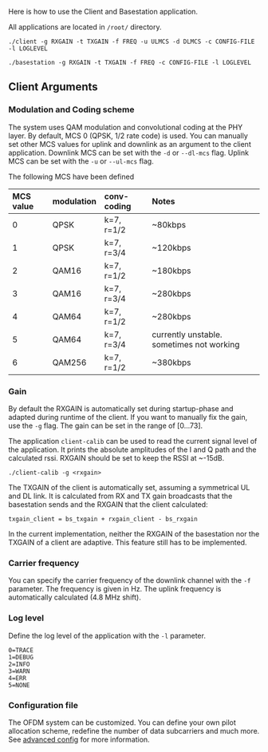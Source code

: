 
Here is how to use the Client and Basestation application.

All applications are located in `/root/`
directory.

```
./client -g RXGAIN -t TXGAIN -f FREQ -u ULMCS -d DLMCS -c CONFIG-FILE -l LOGLEVEL
```

```
./basestation -g RXGAIN -t TXGAIN -f FREQ -c CONFIG-FILE -l LOGLEVEL
```

## Client Arguments
### Modulation and Coding scheme

The system uses QAM modulation and convolutional coding at the PHY layer.
By default, MCS 0 (QPSK, 1/2 rate code) is used. You can manually set other
MCS values for uplink and downlink as an argument to the client application.
Downlink MCS can be set with the `-d` or
`--dl-mcs` flag. Uplink MCS can be set with the `-u` or `--ul-mcs` flag.

The following MCS have been defined

| MCS value | modulation | conv-coding| Notes  |
|:----------|:-----------|:-----------|:-------|
|     0     |    QPSK    | k=7, r=1/2 | ~80kbps|
|     1     |    QPSK    | k=7, r=3/4 | ~120kbps|
|     2     |    QAM16   | k=7, r=1/2 | ~180kbps|
|     3     |    QAM16   | k=7, r=3/4 | ~280kbps|
|     4     |    QAM64   | k=7, r=1/2 | ~280kbps|
|     5     |    QAM64   | k=7, r=3/4 | currently unstable. sometimes not working|
|     6     |    QAM256  | k=7, r=1/2 | ~380kbps|

### Gain

By default the RXGAIN is automatically set during startup-phase and adapted
during runtime of the client. If you want to manually fix the gain, use the `-g` flag.
The gain can be set in the range of [0...73].
 
The application `client-calib` can be used to read the current signal level
of the application. It prints the absolute amplitudes of the I and Q path and the calculated
rssi. RXGAIN should be set to keep the RSSI at ~-15dB.

`./client-calib -g <rxgain>`

The TXGAIN of the client is automatically set, assuming a symmetrical UL and DL link.
It is calculated from RX and TX gain broadcasts that the basestation sends and the
RXGAIN that the client calculated:

`txgain_client = bs_txgain + rxgain_client - bs_rxgain`

In the current implementation, neither the RXGAIN of the basestation nor the
TXGAIN of a client are adaptive. This feature still has to be implemented.

### Carrier frequency

You can specify the carrier frequency of the downlink channel with the `-f` parameter.
The frequency is given in Hz. The uplink frequency is automatically calculated (4.8 MHz shift).

### Log level

Define the log level of the application with the `-l` parameter.  

```
0=TRACE  
1=DEBUG  
2=INFO  
3=WARN  
4=ERR  
5=NONE
```

### Configuration file

The OFDM system can be customized. You can define your own pilot allocation scheme, redefine the number
of data subcarriers and much more. See [advanced config](../advanced_config) for more information.
